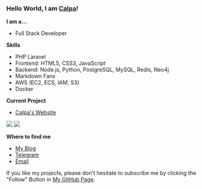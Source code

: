 ### Hello World, I am [Calpa](https://calpa.me)!

**I am a...**

- Full Stack Developer

**Skills**
- PHP Laravel
- Frontend: HTML5, CSS3, JavaScript
- Backend: Node.js, Python, PostgreSQL, MySQL, Redis, Neo4j
- Markdown Fans
- AWS (EC2, ECS, IAM, S3)
- Docker

**Current Project**
- [Calpa's Website](https://calpa.me/)

<img src="https://github-profile-trophy.vercel.app/?username=calpa&row=2&column=3" />
<img src="https://github-readme-stats-mrdulin.vercel.app/api?username=calpa&show_icons=true&hide_border=true&icon_color=586069&title_color=60696f&include_all_commits=true&hide_title=true" />

**Where to find me**

- [My Blog](https://calpa.me/blog/)
- [Telegram](https://t.me/calpaliu/)
- [Email](mailto:calpaliu@gmail.com)

If you like my projects, please don't hesitate to subscribe me by clicking the "Follow" Button in [My GitHub Page](https://github.com/calpa).
